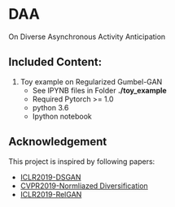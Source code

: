 # DAA
On Diverse Asynchronous Activity Anticipation

## Included Content:
1. Toy example on Regularized Gumbel-GAN
    * See IPYNB files in Folder **./toy_example**	
    * Required Pytorch >= 1.0
    * python 3.6
    * Ipython notebook    
    
    
    
## Acknowledgement
This project is inspired by following papers:
* [ICLR2019-DSGAN](https://github.com/maga33/DSGAN)
* [CVPR2019-Normliazed Diversification](https://github.com/B1ueber2y/NDiv)
* [ICLR2019-RelGAN](https://github.com/weilinie/RelGAN)
